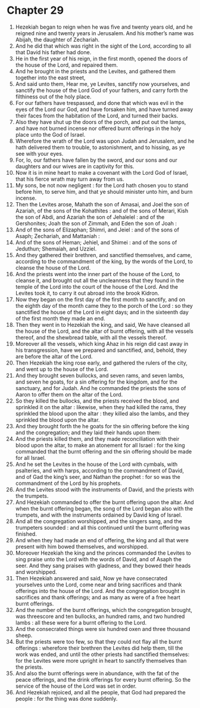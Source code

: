 # Chapter 29

1. Hezekiah began to reign when he was five and twenty years old, and he reigned nine and twenty years in Jerusalem. And his mother’s name was Abijah, the daughter of Zechariah.
2. And he did that which was right in the sight of the Lord, according to all that David his father had done.
3. He in the first year of his reign, in the first month, opened the doors of the house of the Lord, and repaired them.
4. And he brought in the priests and the Levites, and gathered them together into the east street,
5. And said unto them, Hear me, ye Levites, sanctify now yourselves, and sanctify the house of the Lord God of your fathers, and carry forth the filthiness out of the holy place.
6. For our fathers have trespassed, and done that which was evil in the eyes of the Lord our God, and have forsaken him, and have turned away their faces from the habitation of the Lord, and turned their backs.
7. Also they have shut up the doors of the porch, and put out the lamps, and have not burned incense nor offered burnt offerings in the holy place unto the God of Israel.
8. Wherefore the wrath of the Lord was upon Judah and Jerusalem, and he hath delivered them to trouble, to astonishment, and to hissing, as ye see with your eyes.
9. For, lo, our fathers have fallen by the sword, and our sons and our daughters and our wives are in captivity for this.
10. Now it is in mine heart to make a covenant with the Lord God of Israel, that his fierce wrath may turn away from us.
11. My sons, be not now negligent : for the Lord hath chosen you to stand before him, to serve him, and that ye should minister unto him, and burn incense.
12. Then the Levites arose, Mahath the son of Amasai, and Joel the son of Azariah, of the sons of the Kohathites : and of the sons of Merari, Kish the son of Abdi, and Azariah the son of Jehalelel : and of the Gershonites; Joah the son of Zimmah, and Eden the son of Joah :
13. And of the sons of Elizaphan; Shimri, and Jeiel : and of the sons of Asaph; Zechariah, and Mattaniah :
14. And of the sons of Heman; Jehiel, and Shimei : and of the sons of Jeduthun; Shemaiah, and Uzziel.
15. And they gathered their brethren, and sanctified themselves, and came, according to the commandment of the king, by the words of the Lord, to cleanse the house of the Lord.
16. And the priests went into the inner part of the house of the Lord, to cleanse it, and brought out all the uncleanness that they found in the temple of the Lord into the court of the house of the Lord. And the Levites took it, to carry it out abroad into the brook Kidron.
17. Now they began on the first day of the first month to sanctify, and on the eighth day of the month came they to the porch of the Lord : so they sanctified the house of the Lord in eight days; and in the sixteenth day of the first month they made an end.
18. Then they went in to Hezekiah the king, and said, We have cleansed all the house of the Lord, and the altar of burnt offering, with all the vessels thereof, and the shewbread table, with all the vessels thereof.
19. Moreover all the vessels, which king Ahaz in his reign did cast away in his transgression, have we prepared and sanctified, and, behold, they are before the altar of the Lord.
20. Then Hezekiah the king rose early, and gathered the rulers of the city, and went up to the house of the Lord.
21. And they brought seven bullocks, and seven rams, and seven lambs, and seven he goats, for a sin offering for the kingdom, and for the sanctuary, and for Judah. And he commanded the priests the sons of Aaron to offer them on the altar of the Lord.
22. So they killed the bullocks, and the priests received the blood, and sprinkled it on the altar : likewise, when they had killed the rams, they sprinkled the blood upon the altar : they killed also the lambs, and they sprinkled the blood upon the altar.
23. And they brought forth the he goats for the sin offering before the king and the congregation; and they laid their hands upon them:
24. And the priests killed them, and they made reconciliation with their blood upon the altar, to make an atonement for all Israel : for the king commanded that the burnt offering and the sin offering should be made for all Israel.
25. And he set the Levites in the house of the Lord with cymbals, with psalteries, and with harps, according to the commandment of David, and of Gad the king’s seer, and Nathan the prophet : for so was the commandment of the Lord by his prophets.
26. And the Levites stood with the instruments of David, and the priests with the trumpets.
27. And Hezekiah commanded to offer the burnt offering upon the altar. And when the burnt offering began, the song of the Lord began also with the trumpets, and with the instruments ordained by David king of Israel.
28. And all the congregation worshipped, and the singers sang, and the trumpeters sounded : and all this continued until the burnt offering was finished.
29. And when they had made an end of offering, the king and all that were present with him bowed themselves, and worshipped.
30. Moreover Hezekiah the king and the princes commanded the Levites to sing praise unto the Lord with the words of David, and of Asaph the seer. And they sang praises with gladness, and they bowed their heads and worshipped.
31. Then Hezekiah answered and said, Now ye have consecrated yourselves unto the Lord, come near and bring sacrifices and thank offerings into the house of the Lord. And the congregation brought in sacrifices and thank offerings; and as many as were of a free heart burnt offerings.
32. And the number of the burnt offerings, which the congregation brought, was threescore and ten bullocks, an hundred rams, and two hundred lambs : all these were for a burnt offering to the Lord.
33. And the consecrated things were six hundred oxen and three thousand sheep.
34. But the priests were too few, so that they could not flay all the burnt offerings : wherefore their brethren the Levites did help them, till the work was ended, and until the other priests had sanctified themselves: for the Levites were more upright in heart to sanctify themselves than the priests.
35. And also the burnt offerings were in abundance, with the fat of the peace offerings, and the drink offerings for every burnt offering. So the service of the house of the Lord was set in order.
36. And Hezekiah rejoiced, and all the people, that God had prepared the people : for the thing was done suddenly.

